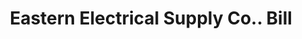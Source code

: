 ---
doi: 10.7916/D8M05HD3
date_other: '1890'
date_other_textual: 1890-1899
form: printed ephemera
genre:
- Invoices
name:
- Eastern Electrical Supply Co.
object_in_context_url: https://biggert.cul.columbia.edu/items/view/ave_biggert_00372
subject_hierarchical_geographic:
- Boston, Massachusetts, United States
subject_name:
- Eastern Electrical Supply Co.
title: Eastern Electrical Supply Co.. Bill
sort_title: Eastern Electrical Supply Co.. Bill
call_number: ave_biggert_00372
coordinates:
- 42.35805555555556,-71.06361111111111
pid: ave_biggert_00372
identifiers: ave_biggert_00372
canvas_id: ldpd:395646
permalink: "/items/ave_biggert_00372/"
layout: iiif-image-page
---